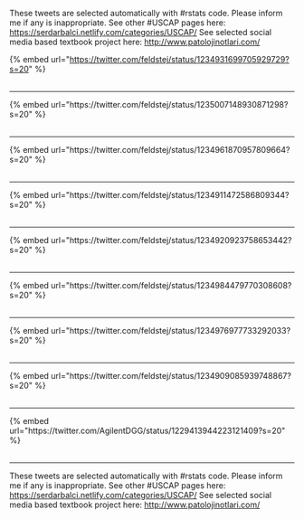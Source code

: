

These tweets are selected automatically with #rstats code. Please inform me if any is inappropriate.
See other #USCAP pages here: https://serdarbalci.netlify.com/categories/USCAP/ 
See selected social media based textbook project here: http://www.patolojinotlari.com/

{% embed url="https://twitter.com/feldstej/status/1234931699705929729?s=20" %}<br>
<br>
<hr>
{% embed url="https://twitter.com/feldstej/status/1235007148930871298?s=20" %}<br>
<br>
<hr>
{% embed url="https://twitter.com/feldstej/status/1234961870957809664?s=20" %}<br>
<br>
<hr>
{% embed url="https://twitter.com/feldstej/status/1234911472586809344?s=20" %}<br>
<br>
<hr>
{% embed url="https://twitter.com/feldstej/status/1234920923758653442?s=20" %}<br>
<br>
<hr>
{% embed url="https://twitter.com/feldstej/status/1234984479770308608?s=20" %}<br>
<br>
<hr>
{% embed url="https://twitter.com/feldstej/status/1234976977733292033?s=20" %}<br>
<br>
<hr>
{% embed url="https://twitter.com/feldstej/status/1234909085939748867?s=20" %}<br>
<br>
<hr>
{% embed url="https://twitter.com/AgilentDGG/status/1229413944223121409?s=20" %}<br>
<br>
<hr>


These tweets are selected automatically with #rstats code. Please inform me if any is inappropriate.
See other #USCAP pages here: https://serdarbalci.netlify.com/categories/USCAP/ 
See selected social media based textbook project here: http://www.patolojinotlari.com/

